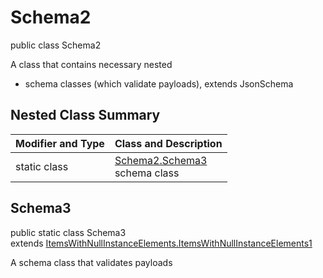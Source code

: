 # Schema2
public class Schema2

A class that contains necessary nested
- schema classes (which validate payloads), extends JsonSchema

## Nested Class Summary
| Modifier and Type | Class and Description |
| ----------------- | ---------------------- |
| static class | [Schema2.Schema3](#schema3)<br> schema class |

## Schema3
public static class Schema3<br>
extends [ItemsWithNullInstanceElements.ItemsWithNullInstanceElements1](../../../../../../components/schemas/ItemsWithNullInstanceElements.md#itemswithnullinstanceelements1)

A schema class that validates payloads
